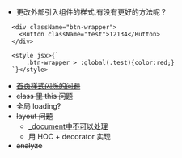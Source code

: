 * 更改外部引入组件的样式,有没有更好的方法呢？
```
  <div className="btn-wrapper">
    <Button className="test">12134</Button>
  </div>

  <style jsx>{`
      .btn-wrapper > :global(.test){color:red;}
  `}</style>
```
* ~~[首页样式闪烁的问题](https://github.com/zeit/styled-jsx/issues/396)~~
* ~~class 里 this 问题~~
* 全局 loading?
* ~~layout 问题~~
  * [_document中不可以处理](https://github.com/zeit/next.js/issues/1874)
  * 用 HOC + decorator 实现
* ~~analyze~~
